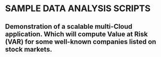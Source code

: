 # SAMPLE DATA ANALYSIS SCRIPTS
## Demonstration of a scalable multi-Cloud application. Which will compute Value at Risk (VAR) for some well-known companies listed on stock markets.
